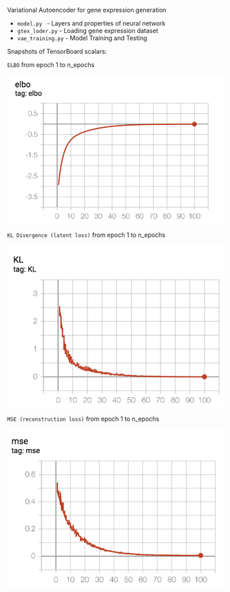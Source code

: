 Variational Autoencoder for gene expression generation

- `model.py ` - Layers and properties of neural network
- `gtex_loder.py` - Loading gene expression dataset
- `vae_training.py` - Model Training and Testing

Snapshots of TensorBoard scalars:

`ELBO` from epoch 1 to n_epochs

![ELBO](./tensorboard_imgs/elbo.png)

`KL Divergence (latent loss)` from epoch 1 to n_epochs

![KL Divergence (latent loss)](./tensorboard_imgs/kl_divergence.png)

`MSE (reconstruction loss)` from epoch 1 to n_epochs

![MSE (reconstruction loss)](./tensorboard_imgs/mse.png)

